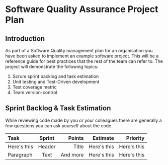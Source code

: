 # Software Quality Assurance Project Plan #
## Introduction ## 

As part of a Software Quality management plan for an organisation you have been asked to implement an example software project. This will be a reference guide for best practices that the rest of the team can refer to. The project will demonstrate the following topics:

1. Scrum sprint backlog and task estimation
2. Unit testing and Test-Driven development
3. Test coverage metric
4. Team version-control 


## Sprint Backlog & Task Estimation ##
While reviewing code made by you or your colleagues there are generally a few questions you can ask yourself about the code.


| Task        | Sprint      | Points        | Estimate    | Priority  | 
| :---        |    :----:   |          ---: |         ---:|       ---:|
|Here's this  | Header      | Title         | Here's this |Here's this|
| Paragraph   | Text        | And more      |Here's this  |Here's this|
